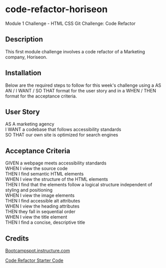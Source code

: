 # code-refactor-horiseon
Module 1 Challenge - HTML CSS Git Challenge: Code Refactor

## Description
This first module challenge involves a code refactor of a Marketing company, Horiseon. 

## Installation
Below are the required steps to follow for this week's challenge using a AS AN / I WANT / SO THAT format for the user story and in a WHEN / THEN format for the acceptance criteria.

## User Story
AS A marketing agency  
I WANT a codebase that follows accessibility standards  
SO THAT our own site is optimized for search engines

## Acceptance Criteria
GIVEN a webpage meets accessibility standards  
WHEN I view the source code  
THEN I find semantic HTML elements  
WHEN I view the structure of the HTML elements  
THEN I find that the elements follow a logical structure independent of styling and positioning  
WHEN I view the image elements  
THEN I find accessible alt attributes  
WHEN I view the heading attributes  
THEN they fall in sequential order  
WHEN I view the title element  
THEN I find a concise, descriptive title

## Credits
[Bootcampspot.instructure.com](https://bootcampspot.instructure.com/courses/4347/assignments/62227?module_item_id=1081167)

[Code Refactor Starter Code](https://github.com/coding-boot-camp/urban-octo-telegram)